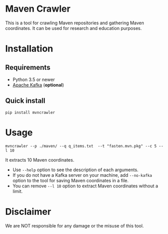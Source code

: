 # Maven Crawler
This is a tool for crawling Maven repositories and gathering Maven coordinates.
It can be used for research and education purposes.

# Installation
## Requirements

- Python 3.5 or newer
- [Apache Kafka](https://kafka.apache.org/quickstart) (**optional**)

## Quick install
```
pip install mvncrawler
```


# Usage
```
mvncrawler --p ./maven/ --q q_items.txt  --t "fasten.mvn.pkg" --c 5 --l 10
```
It extracts 10 Maven coordinates. 
- Use `--help` option to see the description of each arguments.
- If you do not have a Kafka server on your machine, add `--no-kafka` option to the tool for saving Maven coordinates in a file.
- You can remove `--l 10` option to extract Maven coordinates without a limit.

# Disclaimer
We are NOT responsible for any damage or the misuse of this tool.
